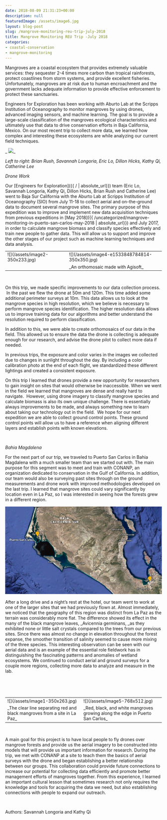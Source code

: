 ```yaml
---
date: 2018-08-09 21:31:23+00:00
description: null
featuredImage: /assets/image6.jpg
layout: blog-post
slug: /mangrove-monitoring-reu-trip-july-2018
title: Mangrove Monitoring REU Trip -July 2018
categories:
- coastal-conservation
- mangrove-monitoring
---
```


Mangroves are a coastal ecosystem that provides extremely valuable services: they sequester 2-4 times more carbon than tropical rainforests, protect coastlines from storm systems, and provide excellent fisheries. Unfortunately, mangroves are at risk due to human encroachment and the government lacks adequate information to provide effective enforcement to protect these sanctuaries. 

Engineers for Exploration has been working with Aburto Lab at the Scripps Institution of Oceanography to monitor mangroves by using drones, advanced imaging sensors, and machine learning. The goal is to provide a large-scale classification of the mangroves ecological characteristics and ultimately use that data to drive conservation efforts in Baja California, Mexico. On our most recent trip to collect more data, we learned how complex and interesting these ecosystems are while analyzing our current field techniques. 


_ ![](/assets/image6-350x233.jpg)_




_Left to right: Brian Rush, Savannah Longoria, Eric Lo, Dillon Hicks, Kathy Qi, Catherine Lee_


_Drone Work_

Our [Engineers for Exploration]({{ / | absolute_url}}) team (Eric Lo, Savannah Longoria, Kathy Qi, Dillon Hicks, Brian Rush and Catherine Lee) went to Baja Sur California with the Aburto Lab at Scripps Institution of Oceanography (SIO) from July 11-18 to collect aerial and on-the-ground data to document several mangrove sites. The primary purpose of this expedition was to improve and implement new data acquisition techniques from previous expeditions in [May 2018]({{ /uncategorized/mangrove-monitoring-in-puerto-san-carlos-may-2018  | absolute_url}}) and July 2017, in order to calculate mangrove biomass and classify species effectively and train new people to gather data. This will allow us to support and improve the other stages of our project such as machine learning techniques and data analysis.

<!--  [July 2017](http://gulfprogram.ucsd.edu/general/mangroves-from-above-and-below/) -->
<table >
<tbody >
<tr >

<td >![](/assets/image2-350x233.jpg)
</td>

<td >![](/assets/image4-e1533848784814-350x350.jpg)
</td>
</tr>
<tr >

<td style="text-align: left;" >
</td>

<td >_An orthomosaic made with Agisoft_
</td>

<td >
</td>
</tr>
</tbody>
</table>
 

On this trip, we made specific improvements to our data collection process.  In the past we flew the drone at 50m and 120m. This time added some additional perimeter surveys at 10m. This data allows us to look at the mangrove species in high resolution, which we believe is necessary to perform mangrove species identification. The higher resolution data allows us to improve training data for our algorithms and better understand the resolution required to perform classification. 

In addition to this, we were able to create orthomosaics of our data in the field. This allowed us to ensure the data the drone is collecting is adequate enough for our research, and advise the drone pilot to collect more data if needed. 

In previous trips, the exposure and color varies in the images we collected due to changes in sunlight throughout the day. By including a color calibration photo at the end of each flight, we standardized these different lightings and created a consistent exposure. 

On this trip I learned that drones provide a new opportunity for researchers to gain insight on sites that would otherwise be inaccessible. When we went in the field we learned that mangroves are dense and really hard to navigate.  However, using drone imagery to classify mangrove species and calculate biomass is also its own unique challenge. There is essentially always improvements to be made, and always something new to learn about taking our technology out in the field.  We hope for our next expedition we are able to collect ground control points. These ground control points will allow us to have a reference when aligning different layers and establish points with known elevations. 

 

_Bahia Magdalena_

For the next part of our trip, we traveled to Puerto San Carlos in Bahia Magdalena with a much smaller team than we started out with. The main purpose for this segment was to meet and train with CONANP, an organization dedicated to conservation in the Gulf of California. In addition, our team would also be surveying past sites through on the ground measurements and drone work with improved methodologies developed on the last trip. I learned that mangrove sites could vary significantly by location even in La Paz, so I was interested in seeing how the forests grew in a different region.

![](/assets/image3-768x427.png)

After a long drive and a night’s rest at the hotel, our team went to work at one of the larger sites that we had previously flown at. Almost immediately, we noticed that the geography of this region was distinct from La Paz as the terrain was considerably more flat. The difference showed its effect in the many of the black mangrove leaves, _Avicennia germinans, _as they exhibited none or little salt crystals compared to the trees from our previous sites. Since there was almost no change in elevation throughout the forest expanse, the smoother transition of salinity seemed to cause more mixing of the three species. This interesting observation can be seen with our aerial data and is an example of the essential role fieldwork has in distinguishing the fascinating patterns and anomalies of wetland ecosystems. We continued to conduct aerial and ground surveys for a couple more regions, collecting more data to analyze and measure in the lab. 

 

 
<table >
<tbody >
<tr >

<td >![](/assets/image1-350x263.jpg)
</td>

<td >![](/assets/image5-768x512.jpg)
</td>
</tr>
<tr >

<td >_The clear line separating red and black mangroves from a site in La Paz_
</td>

<td >_Red, black, and white mangroves growing along the edge in Puerto San Carlos_
</td>
</tr>
</tbody>
</table>
 

A main goal for this project is to have local people to fly drones over mangrove forests and provide us the aerial imagery to be constructed into models that will provide us important information for research. During the trip, we met with CONANP at a site to teach them the basics of aerial surveys with the drone and began establishing a better relationship between our groups. This collaboration could provide future connections to increase our potential for collecting data efficiently and promote better management efforts of mangroves together. From this experience, I learned an important cultural lesson that sometimes research not only requires the knowledge and tools for acquiring the data we need, but also establishing connections with people to expand our outreach. 

 

Authors: Savannah Longoria and Kathy Qi

 
